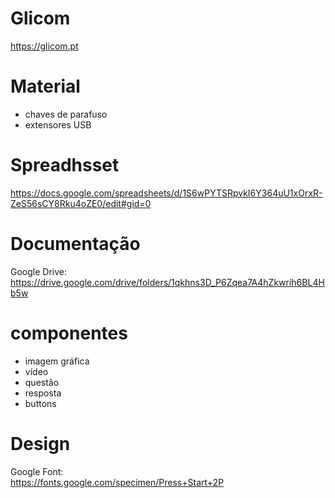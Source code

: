 # Glicom
https://glicom.pt


# Material
- chaves de parafuso
- extensores USB

# Spreadhsset
https://docs.google.com/spreadsheets/d/1S6wPYTSRpvkI6Y364uU1xOrxR-ZeS56sCY8Rku4oZE0/edit#gid=0

# Documentação
Google Drive:  
https://drive.google.com/drive/folders/1qkhns3D_P6Zqea7A4hZkwrih6BL4Hb5w

# componentes
- imagem gráfica
- vídeo
- questão
- resposta
- buttons

# Design

Google Font:  
https://fonts.google.com/specimen/Press+Start+2P




